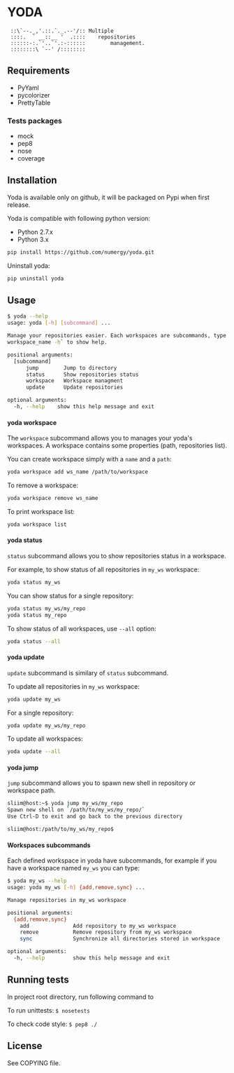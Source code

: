 # YODA

```
 ::\`--._,'.::.`._.--'/:: Multiple
 ::::.  ` __::__ '  .::::    repositories
 ::::::-:.`'..`'.:-::::::        management.
 ::::::::\ `--' /:::::::: 
```
## Requirements

- PyYaml
- pycolorizer
- PrettyTable

### Tests packages
- mock
- pep8
- nose
- coverage

## Installation
Yoda is available only on github, it will be packaged on Pypi when first release.

Yoda is compatible with following python version:
- Python 2.7.x
- Python 3.x

```bash
pip install https://github.com/numergy/yoda.git
```

Uninstall yoda:
```bash
pip uninstall yoda
```

## Usage
```bash
$ yoda --help
usage: yoda [-h] [subcommand] ...

Manage your repositories easier. Each workspaces are subcommands, type `yoda
workspace_name -h` to show help.

positional arguments:
  [subcommand]
      jump        Jump to directory
      status      Show repositories status
      workspace   Workspace managment
      update      Update repositories

optional arguments:
  -h, --help    show this help message and exit
```

#### yoda workspace
The `workspace` subcommand allows you to manages your yoda's workspaces.
A workspace contains some properties (path, repositories list).

You can create workspace simply with a `name` and a `path`:
```bash
yoda workspace add ws_name /path/to/workspace
```

To remove a workspace:
```bash
yoda workspace remove ws_name
```

To print workspace list:
```bash
yoda workspace list
```

#### yoda status
`status` subcommand allows you to show repositories status in a workspace.

For example, to show status of all repositories in `my_ws` workspace:
```bash
yoda status my_ws
```

You can show status for a single repository:
```bash
yoda status my_ws/my_repo
yoda status my_repo
```

To show status of all workspaces, use `--all` option:
```bash
yoda status --all
```

#### yoda update
`update` subcommand is similary of `status` subcommand.

To update all repositories in `my_ws` workspace:
```bash
yoda update my_ws
```

For a single repository:
```bash
yoda update my_ws/my_repo
```

To update all workspaces:
```bash
yoda update --all
```

#### yoda jump
`jump` subcommand allows you to spawn new shell in repository or workspace path.

```bash
sliim@host:~$ yoda jump my_ws/my_repo
Spawn new shell on `/path/to/my_ws/my_repo/`
Use Ctrl-D to exit and go back to the previous directory

sliim@host:/path/to/my_ws/my_repo$
```

#### Workspaces subcommands
Each defined workspace in yoda have subcommands, for example if you have a workspace named `my_ws` you can type:
```bash
$ yoda my_ws --help
usage: yoda my_ws [-h] {add,remove,sync} ...

Manage repositories in my_ws workspace

positional arguments:
  {add,remove,sync}
    add              Add repository to my_ws workspace
    remove           Remove repository from my_ws workspace
    sync             Synchronize all directories stored in workspace

optional arguments:
  -h, --help         show this help message and exit
```

## Running tests
In project root directory, run following command to

To run unittests:
`$ nosetests`

To check code style:
`$ pep8 ./`

## License
See COPYING file.
